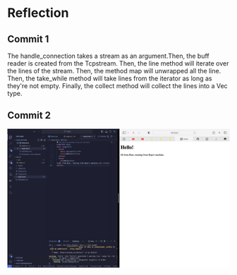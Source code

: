 # Reflection
## Commit 1
The handle_connection takes a stream as an argument.Then, the buff reader is created from the Tcpstream.
Then, the line method will iterate over the lines of the stream. Then, the method map will unwrapped all the line. Then, the take_while method will take lines from the iterator as long as they're not empty. Finally, the collect method will collect the lines into a Vec<String> type.

## Commit 2
![Commit 2 screen capture](/assets/images/commit2.png)